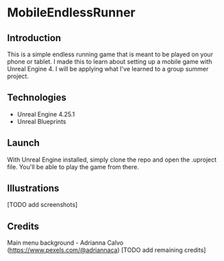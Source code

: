# MobileEndlessRunner

## Introduction
This is a simple endless running game that is meant to be played on your phone or tablet. I made this to learn about setting up a mobile game with Unreal Engine 4. I will be applying what I've learned to a group summer project.
 
## Technologies
- Unreal Engine 4.25.1
- Unreal Blueprints

## Launch
With Unreal Engine installed, simply clone the repo and open the .uproject file. You'll be able to play the game from there.

## Illustrations
[TODO add screenshots]

## Credits
Main menu background - Adrianna Calvo (https://www.pexels.com/@adriannaca)
[TODO add remaining credits]
